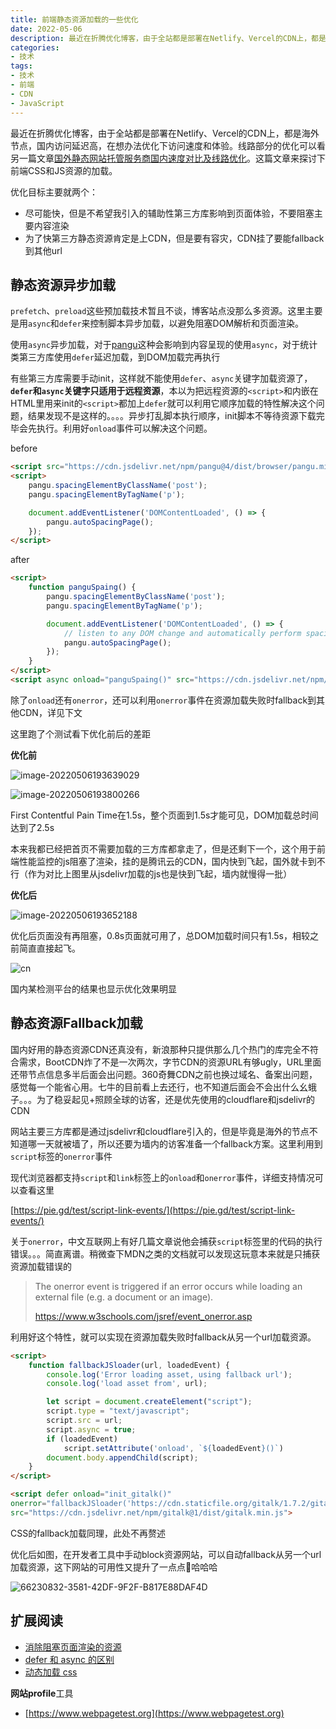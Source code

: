 ```yaml
---
title: 前端静态资源加载的一些优化
date: 2022-05-06
description: 最近在折腾优化博客，由于全站都是部署在Netlify、Vercel的CDN上，都是海外节点，国内访问延迟高，在想办法优化下访问速度和体验。这篇文章来探讨下前端CSS和JS资源的加载。优化目标主要就两个：1. 尽可能快，但是不希望我引入的辅助性第三方库影响到页面体验，不要阻塞主要内容渲染.  2. 为了快第三方静态资源肯定是上CDN，但是要有容灾，CDN挂了要能fallback到其他url
categories:
- 技术
tags:
- 技术
- 前端
- CDN
- JavaScript
---
```


<!-- # 前端静态资源加载的一些优化 -->

最近在折腾优化博客，由于全站都是部署在Netlify、Vercel的CDN上，都是海外节点，国内访问延迟高，在想办法优化下访问速度和体验。线路部分的优化可以看另一篇文章[国外静态网站托管服务商国内速度对比及线路优化](https://blog.colinx.one/posts/%E5%9B%BD%E5%A4%96%E9%9D%99%E6%80%81%E7%BD%91%E7%AB%99%E6%89%98%E7%AE%A1%E5%9C%A8%E5%9B%BD%E5%86%85%E9%80%9F%E5%BA%A6%E5%AF%B9%E6%AF%94%E5%8F%8A%E7%BA%BF%E8%B7%AF%E4%BC%98%E5%8C%96/)。这篇文章来探讨下前端CSS和JS资源的加载。

优化目标主要就两个：

* 尽可能快，但是不希望我引入的辅助性第三方库影响到页面体验，不要阻塞主要内容渲染
* 为了快第三方静态资源肯定是上CDN，但是要有容灾，CDN挂了要能fallback到其他url



## 静态资源异步加载

`prefetch`、`preload`这些预加载技术暂且不谈，博客站点没那么多资源。这里主要是用`async`和`defer`来控制脚本异步加载，以避免阻塞DOM解析和页面渲染。

使用`async`异步加载，对于[pangu](https://github.com/vinta/pangu.js/)这种会影响到内容呈现的使用`async`，对于统计类第三方库使用`defer`延迟加载，到DOM加载完再执行

有些第三方库需要手动init，这样就不能使用`defer`、`async`关键字加载资源了，**`defer`和`async`关键字只适用于远程资源**，本以为把远程资源的`<script>`和内嵌在HTML里用来init的`<script>`都加上`defer`就可以利用它顺序加载的特性解决这个问题，结果发现不是这样的。。。。异步打乱脚本执行顺序，init脚本不等待资源下载完毕会先执行。利用好`onload`事件可以解决这个问题。

before

```html
<script src="https://cdn.jsdelivr.net/npm/pangu@4/dist/browser/pangu.min.js"></script>
<script>
    pangu.spacingElementByClassName('post');
    pangu.spacingElementByTagName('p');

    document.addEventListener('DOMContentLoaded', () => {
        pangu.autoSpacingPage();
    });
</script>
```



after

```html
<script>
    function panguSpaing() {
        pangu.spacingElementByClassName('post');
        pangu.spacingElementByTagName('p');

        document.addEventListener('DOMContentLoaded', () => {
            // listen to any DOM change and automatically perform spacing via MutationObserver()
            pangu.autoSpacingPage();
        });
    }
</script>
<script async onload="panguSpaing()" src="https://cdn.jsdelivr.net/npm/pangu@4/dist/browser/pangu.min.js"></script>
```



除了`onload`还有`onerror`，还可以利用`onerror`事件在资源加载失败时fallback到其他CDN，详见下文

这里跑了个测试看下优化前后的差距

**优化前**

![image-20220506193639029](https://blog-1301127393.file.myqcloud.com/BlogImgs/202205062117479.png)

![image-20220506193800266](https://blog-1301127393.file.myqcloud.com/BlogImgs/202205062117127.png)

First Contentful Pain Time在1.5s，整个页面到1.5s才能可见，DOM加载总时间达到了2.5s

本来我都已经把首页不需要加载的三方库都拿走了，但是还剩下一个，这个用于前端性能监控的js阻塞了渲染，挂的是腾讯云的CDN，国内快到飞起，国外就卡到不行（作为对比上图里从jsdelivr加载的js也是快到飞起，墙内就慢得一批）

**优化后**

![image-20220506193652188](https://blog-1301127393.file.myqcloud.com/BlogImgs/202205062117498.png)

优化后页面没有再阻塞，0.8s页面就可用了，总DOM加载时间只有1.5s，相较之前简直直接起飞。


![cn](https://blog-1301127393.file.myqcloud.com/BlogImgs/202205071426038.png)  

国内某检测平台的结果也显示优化效果明显

## 静态资源Fallback加载

国内好用的静态资源CDN还真没有，新浪那种只提供那么几个热门的库完全不符合需求，BootCDN炸了不是一次两次，字节CDN的资源URL有够ugly，URL里面还带节点信息多半后面会出问题。360奇舞CDN之前也换过域名、备案出问题，感觉每一个能省心用。七牛的目前看上去还行，也不知道后面会不会出什么幺蛾子。。。为了稳妥起见+照顾全球的访客，还是优先使用的cloudflare和jsdelivr的CDN

网站主要三方库都是通过jsdelivr和cloudflare引入的，但是毕竟是海外的节点不知道哪一天就被墙了，所以还要为墙内的访客准备一个fallback方案。这里利用到`script`标签的`onerror`事件



现代浏览器都支持`script`和`link`标签上的`onload`和`onerror`事件，详细支持情况可以查看这里

[https://pie.gd/test/script-link-events/](https://pie.gd/test/script-link-events/)



关于`onerror`，中文互联网上有好几篇文章说他会捕获`script`标签里的代码的执行错误。。。简直离谱。稍微查下MDN之类的文档就可以发现这玩意本来就是只捕获资源加载错误的

> The onerror event is triggered if an error occurs while loading an external file (e.g. a document or an image).
>
> https://www.w3schools.com/jsref/event_onerror.asp



利用好这个特性，就可以实现在资源加载失败时fallback从另一个url加载资源。

```html
<script>
    function fallbackJSloader(url, loadedEvent) {
        console.log('Error loading asset, using fallback url');
        console.log('load asset from', url);

        let script = document.createElement("script");
        script.type = "text/javascript";
        script.src = url;
        script.async = true;
        if (loadedEvent)
            script.setAttribute('onload', `${loadedEvent}()`)
        document.body.appendChild(script);
    }
</script>

<script defer onload="init_gitalk()"
onerror="fallbackJSloader('https://cdn.staticfile.org/gitalk/1.7.2/gitalk.min.js','init_gitalk')"
src="https://cdn.jsdelivr.net/npm/gitalk@1/dist/gitalk.min.js">
```

CSS的fallback加载同理，此处不再赘述

优化后如图，在开发者工具中手动block资源网站，可以自动fallback从另一个url加载资源，这下网站的可用性又提升了一点点🤏哈哈哈

![66230832-3581-42DF-9F2F-B817E88DAF4D](https://blog-1301127393.file.myqcloud.com/BlogImgs/202205062133393.png)



## 扩展阅读

* [消除阻塞页面渲染的资源](https://www.w3cplus.com/performance/remove-block-rendering.html)
* [defer 和 async 的区别](https://segmentfault.com/q/1010000000640869)
* [动态加载 css](http://lengyun.github.io/js/3-2-2dynamicAddCSS.html#%E4%B8%8E%E5%8A%A8%E6%80%81%E5%8A%A0%E8%BD%BDjs%E7%9A%84%E5%8C%BA%E5%88%AB)

**网站profile**工具

* [https://www.webpagetest.org](https://www.webpagetest.org)